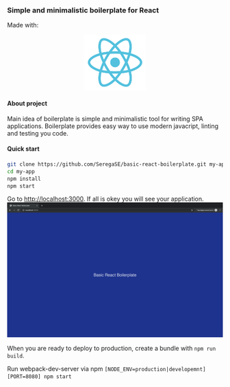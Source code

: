 ### Simple and minimalistic boilerplate for React
Made with:
<p align="center">
  <a href="https://github.com/facebook/react">
    <img alt="react logo" src="https://github.com/SeregaSE/basic-react-boilerplate/blob/master/docs/react.svg" width="144">
  </a>
</p>

#### About project
Main idea of boilerplate is simple and minimalistic tool for writing SPA applications. Boilerplate provides easy way to use modern javacript, linting and testing you code.

#### Quick start

```sh
git clone https://github.com/SeregaSE/basic-react-boilerplate.git my-app
cd my-app
npm install
npm start
```

Go to [http://localhost:3000](http://localhost:3000). If all is okey you will see your application.
![alt text](https://github.com/SeregaSE/basic-react-boilerplate/blob/master/docs/preview.png "Example app screenshot")

When you are ready to deploy to production, create a bundle with `npm run build`.

Run webpack-dev-server via npm
`[NODE_ENV=production|developemnt] [PORT=8080] npm start`
